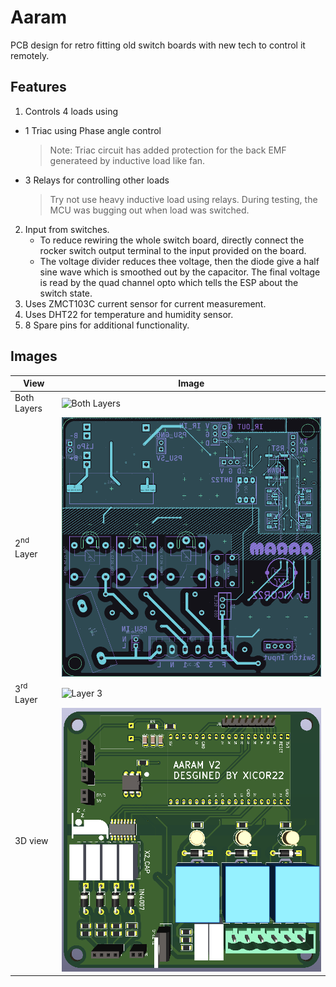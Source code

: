 # Aaram
PCB design for retro fitting old switch boards with new tech to control it remotely.

## Features
1. Controls 4 loads using
  - 1 Triac using Phase angle control
      > Note: Triac circuit has added protection for the back EMF generateed by inductive load like fan.
  - 3 Relays for controlling other loads
      > Try not use heavy inductive load using relays. During testing, the MCU was bugging out when load was switched.
2. Input from switches.
      - To reduce rewiring the whole switch board, directly connect the rocker switch output terminal to the input provided on the board.
      - The voltage divider reduces thee voltage, then the diode give a half sine wave which is smoothed out by the capacitor. The final voltage is read by the quad channel opto which tells the ESP about the switch state.
3. Uses ZMCT103C current sensor for current measurement.
4. Uses DHT22 for temperature and humidity sensor.
5. 8 Spare pins for additional functionality.

## Images
|View|Image|
|----|-----|
|Both Layers| ![Both Layers](/asset/.png)|
|2<sup>nd</sup> Layer| ![Layer 2](/asset/l2.png)|
|3<sup>rd</sup> Layer| ![Layer 3](/asset/l3.png)|
|3D view| ![Layer 4](/asset/3d.png)|
